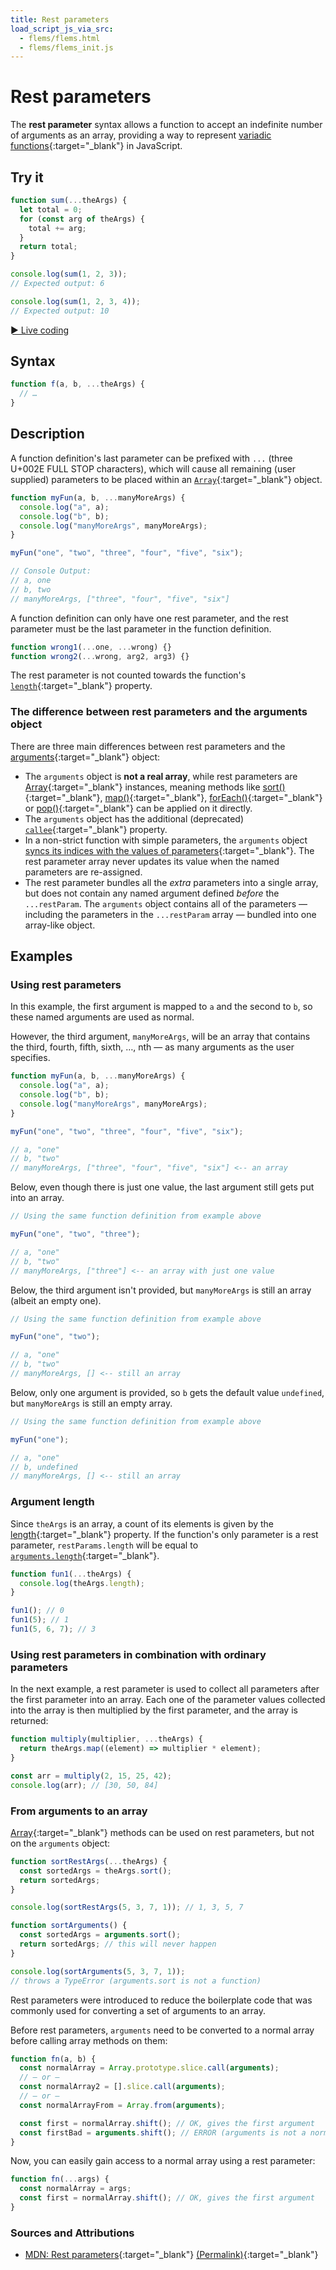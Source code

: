 ```yaml
---
title: Rest parameters
load_script_js_via_src:
  - flems/flems.html
  - flems/flems_init.js
---
```


# Rest parameters

The **rest parameter** syntax allows a function to accept an indefinite number of arguments as an array, providing a way to represent [variadic functions](https://en.wikipedia.org/wiki/Variadic_function){:target="_blank"} in JavaScript.

## Try it

```js
function sum(...theArgs) {
  let total = 0;
  for (const arg of theArgs) {
    total += arg;
  }
  return total;
}

console.log(sum(1, 2, 3));
// Expected output: 6

console.log(sum(1, 2, 3, 4));
// Expected output: 10

```

[&#9658; Live coding](#flems-enable)

## Syntax

```js
function f(a, b, ...theArgs) {
  // …
}
```

## Description

A function definition's last parameter can be prefixed with `...` (three U+002E FULL STOP characters), which will cause all remaining (user supplied) parameters to be placed within an [`Array`](https://developer.mozilla.org/en-US/docs/Web/JavaScript/Reference/Global_Objects/Array){:target="_blank"} object.

```js
function myFun(a, b, ...manyMoreArgs) {
  console.log("a", a);
  console.log("b", b);
  console.log("manyMoreArgs", manyMoreArgs);
}

myFun("one", "two", "three", "four", "five", "six");

// Console Output:
// a, one
// b, two
// manyMoreArgs, ["three", "four", "five", "six"]
```

A function definition can only have one rest parameter, and the rest parameter must be the last parameter in the function definition.

<!-- ```js example-bad -->
```js
function wrong1(...one, ...wrong) {}
function wrong2(...wrong, arg2, arg3) {}
```

The rest parameter is not counted towards the function's [`length`](https://developer.mozilla.org/en-US/docs/Web/JavaScript/Reference/Global_Objects/Function/length){:target="_blank"} property.

### The difference between rest parameters and the arguments object

There are three main differences between rest parameters and the [arguments](https://developer.mozilla.org/en-US/docs/Web/JavaScript/Reference/Functions/arguments){:target="_blank"} object:

- The `arguments` object is **not a real array**, while rest parameters are [Array](https://developer.mozilla.org/en-US/docs/Web/JavaScript/Reference/Global_Objects/Array){:target="_blank"} instances, meaning methods like [sort()](https://developer.mozilla.org/en-US/docs/Web/JavaScript/Reference/Global_Objects/Array/sort){:target="_blank"}, [map()](https://developer.mozilla.org/en-US/docs/Web/JavaScript/Reference/Global_Objects/Array/map){:target="_blank"}, [forEach()](https://developer.mozilla.org/en-US/docs/Web/JavaScript/Reference/Global_Objects/Array/forEach){:target="_blank"} or [pop()](https://developer.mozilla.org/en-US/docs/Web/JavaScript/Reference/Global_Objects/Array/pop){:target="_blank"} can be applied on it directly.
- The `arguments` object has the additional (deprecated) [`callee`](https://developer.mozilla.org/en-US/docs/Web/JavaScript/Reference/Functions/arguments/callee){:target="_blank"} property.
- In a non-strict function with simple parameters, the `arguments` object [syncs its indices with the values of parameters](https://developer.mozilla.org/en-US/docs/Web/JavaScript/Reference/Functions/arguments#assigning_to_indices){:target="_blank"}. The rest parameter array never updates its value when the named parameters are re-assigned.
- The rest parameter bundles all the _extra_ parameters into a single array, but does not contain any named argument defined _before_ the `...restParam`. The `arguments` object contains all of the parameters — including the parameters in the `...restParam` array — bundled into one array-like object.

## Examples

### Using rest parameters

In this example, the first argument is mapped to `a` and the second to `b`, so these named arguments are used as normal.

However, the third argument, `manyMoreArgs`, will be an array that contains the third, fourth, fifth, sixth, …, nth — as many arguments as the user specifies.

```js
function myFun(a, b, ...manyMoreArgs) {
  console.log("a", a);
  console.log("b", b);
  console.log("manyMoreArgs", manyMoreArgs);
}

myFun("one", "two", "three", "four", "five", "six");

// a, "one"
// b, "two"
// manyMoreArgs, ["three", "four", "five", "six"] <-- an array
```

Below, even though there is just one value, the last argument still gets put into an array.

```js
// Using the same function definition from example above

myFun("one", "two", "three");

// a, "one"
// b, "two"
// manyMoreArgs, ["three"] <-- an array with just one value
```

Below, the third argument isn't provided, but `manyMoreArgs` is still an array (albeit an empty one).

```js
// Using the same function definition from example above

myFun("one", "two");

// a, "one"
// b, "two"
// manyMoreArgs, [] <-- still an array
```

Below, only one argument is provided, so `b` gets the default value `undefined`, but `manyMoreArgs` is still an empty array.

```js
// Using the same function definition from example above

myFun("one");

// a, "one"
// b, undefined
// manyMoreArgs, [] <-- still an array
```

### Argument length

Since `theArgs` is an array, a count of its elements is given by the [length](https://developer.mozilla.org/en-US/docs/Web/JavaScript/Reference/Global_Objects/Array/length){:target="_blank"} property. If the function's only parameter is a rest parameter, `restParams.length` will be equal to [`arguments.length`](https://developer.mozilla.org/en-US/docs/Web/JavaScript/Reference/Functions/arguments/length){:target="_blank"}.

```js
function fun1(...theArgs) {
  console.log(theArgs.length);
}

fun1(); // 0
fun1(5); // 1
fun1(5, 6, 7); // 3
```

### Using rest parameters in combination with ordinary parameters

In the next example, a rest parameter is used to collect all parameters after the first parameter into an array. Each one of the parameter values collected into the array is then multiplied by the first parameter, and the array is returned:

```js
function multiply(multiplier, ...theArgs) {
  return theArgs.map((element) => multiplier * element);
}

const arr = multiply(2, 15, 25, 42);
console.log(arr); // [30, 50, 84]
```

### From arguments to an array

[Array](https://developer.mozilla.org/en-US/docs/Web/JavaScript/Reference/Global_Objects/Array){:target="_blank"} methods can be used on rest parameters, but not on the `arguments` object:

```js
function sortRestArgs(...theArgs) {
  const sortedArgs = theArgs.sort();
  return sortedArgs;
}

console.log(sortRestArgs(5, 3, 7, 1)); // 1, 3, 5, 7

function sortArguments() {
  const sortedArgs = arguments.sort();
  return sortedArgs; // this will never happen
}

console.log(sortArguments(5, 3, 7, 1));
// throws a TypeError (arguments.sort is not a function)
```

Rest parameters were introduced to reduce the boilerplate code that was commonly used for converting a set of arguments to an array.

Before rest parameters, `arguments` need to be converted to a normal array before calling array methods on them:

```js
function fn(a, b) {
  const normalArray = Array.prototype.slice.call(arguments);
  // — or —
  const normalArray2 = [].slice.call(arguments);
  // — or —
  const normalArrayFrom = Array.from(arguments);

  const first = normalArray.shift(); // OK, gives the first argument
  const firstBad = arguments.shift(); // ERROR (arguments is not a normal array)
}
```

Now, you can easily gain access to a normal array using a rest parameter:

```js
function fn(...args) {
  const normalArray = args;
  const first = normalArray.shift(); // OK, gives the first argument
}
```

### Sources and Attributions

- [MDN: Rest parameters](https://developer.mozilla.org/en-US/docs/Web/JavaScript/Reference/Functions/rest_parameters){:target="_blank"} [(Permalink)](https://github.com/mdn/content/blob/605e9a113f85c4ef4d3999fd6796cd62b4bec0eb/files/en-us/web/javascript/reference/functions/rest_parameters/index.md){:target="_blank"}